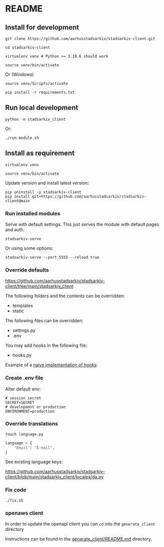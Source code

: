 # README

## Install for development

    git clone https://github.com/aarhusstadsarkiv/stadsarkiv-client.git

    cd stadsarkiv-client

    virtualenv venv # Python >= 3.10.6 should work   

    source venv/bin/activate

Or (Windows)

    source venv/Scripts/activate

    pip install -r requirements.txt

## Run local development

    python -m stadsarkiv_client

Or: 

    ./run-module.sh

## Install as requirement

    virtualenv venv

    source venv/bin/activate

Update version and install latest version:

    pip uninstall -y stadsarkiv-client
    pip install git+https://github.com/aarhusstadsarkiv/stadsarkiv-client@main 

### Run installed modules

Serve with default settings. This just serves the module with default pages and auth.  

    stadsarkiv-serve

Or using some options:

    stadsarkiv-serve --port 5555 --reload true

### Override defaults

https://github.com/aarhusstadsarkiv/stadsarkiv-client/tree/main/stadsarkiv_client

The following folders and the contents can be overridden:

  * templates
  * static

The following files can be overridden:

  * settings.py  
  * .env

You may add hooks in the following file:

  * hooks.py

Example of a [naive implementation of hooks](https://github.com/aarhusstadsarkiv/stadsarkiv-client/blob/main/hooks.py):

### Create .env file

Alter default env:

```.env
# session secret
SECRET=SECRET
# developemnt or production
ENVIRONMENT=production
```

### Override translations

    touch language.py

```.py
language = {
    "Email": "E-mail",
}
```

See existing language keys: 

https://github.com/aarhusstadsarkiv/stadsarkiv-client/blob/main/stadsarkiv_client/locales/da.py

### Fix code

    ./fix.sh

### openaws client

In order to update the openapi client you can `cd` into the `generate_client` directory

Instructions can be found in the [generate_client/README.md](generate_client/README.md) directory. 


